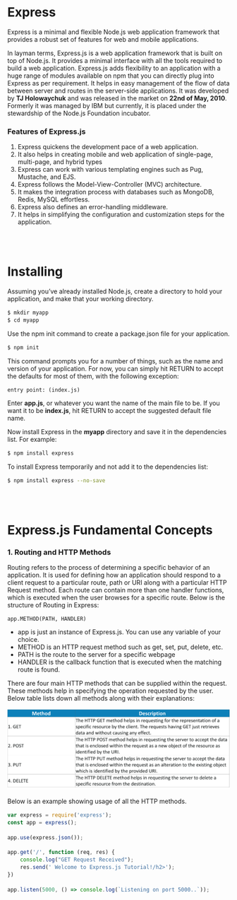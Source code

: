 # Express
Express is a minimal and flexible Node.js web application framework that provides a robust set of features for web and mobile applications.

In layman terms, Express.js is a web application framework that is built on top of Node.js. It provides a minimal interface with all the tools required to build a web application. Express.js adds flexibility to an application with a huge range of modules available on npm that you can directly plug into Express as per requirement. It helps in easy management of the flow of data between server and routes in the server-side applications. It was developed by **TJ Holowaychuk** and was released in the market on **22nd of May, 2010**. Formerly it was managed by IBM but currently, it is placed under the stewardship of the Node.js Foundation incubator.

### **Features of Express.js**
1. Express quickens the development pace of a web application.
2. It also helps in creating mobile and web application of single-page, multi-page, and hybrid types
3. Express can work with various templating engines such as Pug, Mustache, and EJS.
4. Express follows the Model-View-Controller (MVC) architecture.
5. It makes the integration process with databases such as MongoDB, Redis, MySQL effortless.
6. Express also defines an error-handling middleware.
7. It helps in simplifying the configuration and customization steps for the application.

<br><br>

# Installing
Assuming you’ve already installed Node.js, create a directory to hold your application, and make that your working directory.
```bash
$ mkdir myapp
$ cd myapp
```

Use the npm init command to create a package.json file for your application.
```bash
$ npm init
```

This command prompts you for a number of things, such as the name and version of your application. For now, you can simply hit RETURN to accept the defaults for most of them, with the following exception:
```
entry point: (index.js)
```
Enter **app.js**, or whatever you want the name of the main file to be. If you want it to be **index.js**, hit RETURN to accept the suggested default file name.

Now install Express in the **myapp** directory and save it in the dependencies list. For example:
```bash
$ npm install express
```

To install Express temporarily and not add it to the dependencies list:
```bash
$ npm install express --no-save
```

<br><br>

# Express.js Fundamental Concepts

### **1. Routing and HTTP Methods**
Routing refers to the process of determining a specific behavior of an application. It is used for defining how an application should respond to a client request to a particular route, path or URI along with a particular HTTP Request method. Each route can contain more than one handler functions, which is executed when the user browses for a specific route. Below is the structure of Routing in Express:

```
app.METHOD(PATH, HANDLER)
```

* app is just an instance of Express.js. You can use any variable of your choice.
* METHOD is an HTTP request method such as get, set, put, delete, etc.
* PATH is the route to the server for a specific webpage
* HANDLER is the callback function that is executed when the matching route is found.

There are four main HTTP methods that can be supplied within the request. These methods help in specifying the operation requested by the user. Below table lists down all methods along with their explanations:

![common http methods](../resources/img/HTTP_methods.png?raw=true)

Below is an example showing usage of all the HTTP methods.
```javascript
var express = require('express');
const app = express();

app.use(express.json());
 
app.get('/', function (req, res) {
    console.log("GET Request Received");
    res.send(' Welcome to Express.js Tutorial!/h2>');
})
 
app.listen(5000, () => console.log(`Listening on port 5000..`));

```